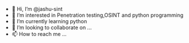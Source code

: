 - 👋 Hi, I’m @jashu-sint
- 👀 I’m interested in Penetration testing,OSINT and python programming 
- 🌱 I’m currently learning python
- 💞️ I’m looking to collaborate on ...
- 📫 How to reach me ...

